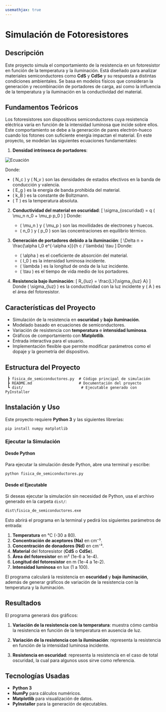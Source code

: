 ```yaml
---
usemathjax: true
---
```


# Simulación de Fotoresistores

## Descripción
Este proyecto simula el comportamiento de la resistencia en un fotoresistor en función de la temperatura y la iluminación. Está diseñado para analizar materiales semiconductores como **CdS** y **CdSe** y su respuesta a distintas condiciones ambientales. Se basa en modelos físicos que consideran la generación y recombinación de portadores de carga, así como la influencia de la temperatura y la iluminación en la conductividad del material.

##  Fundamentos Teóricos
Los fotoresistores son dispositivos semiconductores cuya resistencia eléctrica varía en función de la intensidad luminosa que incide sobre ellos. Este comportamiento se debe a la generación de pares electrón-hueco cuando los fotones con suficiente energía impactan el material. En este proyecto, se modelan las siguientes ecuaciones fundamentales:

1. **Densidad intrínseca de portadores**:

![Ecuación](https://latex.codecogs.com/svg.latex?n_i%20=%20\sqrt{N_c%20N_v}%20e^{-E_g%20/%20(2%20k_B%20T)})


   Donde:
   - \( N_c \) y \( N_v \) son las densidades de estados efectivos en la banda de conducción y valencia.
   - \( E_g \) es la energía de banda prohibida del material.
   - \( k_B \) es la constante de Boltzmann.
   - \( T \) es la temperatura absoluta.

2. **Conductividad del material en oscuridad**:
   \[
   \sigma_{oscuridad} = q ( \mu_n n_0 + \mu_p p_0 )
   \]
   Donde:
   - \( \mu_n \) y \( \mu_p \) son las movilidades de electrones y huecos.
   - \( n_0 \) y \( p_0 \) son las concentraciones en equilibrio térmico.

3. **Generación de portadores debido a la iluminación**:
   \[
   \Delta n = \frac{\alpha I_0 e^{-\alpha x}}{h c / \lambda} \tau
   \]
   Donde:
   - \( \alpha \) es el coeficiente de absorción del material.
   - \( I_0 \) es la intensidad luminosa incidente.
   - \( \lambda \) es la longitud de onda de la luz incidente.
   - \( \tau \) es el tiempo de vida medio de los portadores.

4. **Resistencia bajo iluminación**:
   \[
   R_{luz} = \frac{L}{\sigma_{luz} A}
   \]
   Donde \( \sigma_{luz} \) es la conductividad con la luz incidente y \( A \) es el área del fotoresistor.

##  Características del Proyecto
- Simulación de la resistencia en **oscuridad** y **bajo iluminación**.
- Modelado basado en ecuaciones de semiconductores.
- Variación de resistencia con **temperatura** e **intensidad luminosa**.
- Gráficos de comportamiento con **Matplotlib**.
- Entrada interactiva para el usuario.
- Implementación flexible que permite modificar parámetros como el dopaje y la geometría del dispositivo.

##  Estructura del Proyecto
```
 ┣ fisica_de_semiconductores.py  # Código principal de simulación
 ┣ README.md                     # Documentación del proyecto
 ┗ dist/                          # Ejecutable generado con PyInstaller
```

##  Instalación y Uso
Este proyecto requiere **Python 3** y las siguientes librerías:
```sh
pip install numpy matplotlib
```

### **Ejecutar la Simulación**
#### **Desde Python**
Para ejecutar la simulación desde Python, abre una terminal y escribe:
```sh
python fisica_de_semiconductores.py
```

#### **Desde el Ejecutable**
Si deseas ejecutar la simulación sin necesidad de Python, usa el archivo generado en la carpeta `dist/`:
```sh
dist\fisica_de_semiconductores.exe
```
Esto abrirá el programa en la terminal y pedirá los siguientes parámetros de entrada:
1. **Temperatura** en °C (-30 a 80).
2. **Concentración de aceptores (Na)** en cm⁻³.
3. **Concentración de donadores (Nd)** en cm⁻³.
4. **Material** del fotoresistor (**CdS** o **CdSe**).
5. **Área del fotoresistor** en m² (1e-6 a 1e-4).
6. **Longitud del fotoresistor** en m (1e-4 a 1e-2).
7. **Intensidad luminosa** en lux (1 a 100).

El programa calculará la resistencia en **oscuridad** y **bajo iluminación**, además de generar gráficos de variación de la resistencia con la temperatura y la iluminación.

## Resultados
El programa generará dos gráficos:
1. **Variación de la resistencia con la temperatura**: muestra cómo cambia la resistencia en función de la temperatura en ausencia de luz.
2. **Variación de la resistencia con la iluminación**: representa la resistencia en función de la intensidad luminosa incidente.

2. **Resistencia en oscuridad**: representa la resistencia en el caso de total oscuridad, la cual para algunos usos sirve como referencia.

##  Tecnologías Usadas
- **Python 3**
- **NumPy** para cálculos numéricos.
- **Matplotlib** para visualización de datos.
- **PyInstaller** para la generación de ejecutables.


